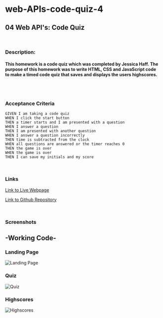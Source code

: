 # web-APIs-code-quiz-4

## 04 Web API's: Code Quiz
<br>

### Description: 
#### This homework is a code quiz which was completed by Jessica Haff. The purpose of this homework was to write HTML, CSS and JavaScript code to make a timed code quiz that saves and displays the users highscores.
<br>
<br>

### Acceptance Criteria
```
GIVEN I am taking a code quiz
WHEN I click the start button
THEN a timer starts and I am presented with a question
WHEN I answer a question
THEN I am presented with another question
WHEN I answer a question incorrectly
THEN time is subtracted from the clock
WHEN all questions are answered or the timer reaches 0
THEN the game is over
WHEN the game is over
THEN I can save my initials and my score
```
<br>

### Links
[Link to Live Webpage](https://jesshaff.github.io/web-APIs-code-quiz-4/)

[Link to Github Repository](https://github.com/jesshaff/web-APIs-code-quiz-4)

<br>

### Screenshots
## -Working Code-
### Landing Page
![Landing Page]()
### Quiz
![Quiz]()

### Highscores
![Highscores]()